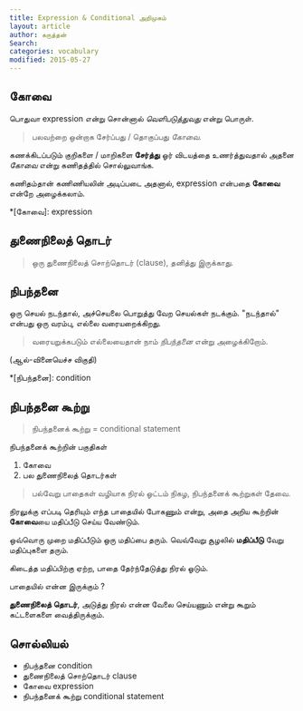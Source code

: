 ```yaml
---
title: Expression & Conditional அறிமுகம்
layout: article 
author: கருத்தன்
Search:  
categories: vocabulary
modified: 2015-05-27
---
```

கோவை
--

பொதுவா expression  என்று சொன்னால்  *வெளிபடுத்துவது*  என்று பொருள்.

>பலவற்றை ஒன்றாக சேர்ப்பது / தொகுப்பது *கோவை*.

கணக்கிடப்படும் குறிகளை  / மாறிகளை  **சேர்த்து** ஓர் விடயத்தை உணர்த்துவதால் அதனை  *கோவை* என்று கணிதத்தில் சொல்லுவாங்க. 

கணிதம்தான் கணிணியலின் அடிப்படை அதனால்,   expression  என்பதை **கோவை** என்றே அழைக்கலாம்.

*[கோவை]: expression

 துணைநிலைத் தொடர்
--
> ஒரு துணைநிலைத் சொற்தொடர் (clause),  தனித்து இருக்காது.


நிபந்தனை
--
ஒரு செயல் நடந்தால்,  அச்செயலை பொறுத்து வேற செயல்கள் நடக்கும்.
"நடந்தால்" என்பது ஒரு வரம்பு, எல்லை வரையறைக்கிறது.

>வரையறுக்கபடும் எல்லையைதான் நாம் *நிபந்தனை* என்று அழைக்கிறோம்.

(ஆல்-வினையெச்ச விகுதி)

*[நிபந்தனை]: condition


நிபந்தனை கூற்று
--

>நிபந்தனைக் கூற்று = conditional statement

நிபந்தனைக் கூற்றின் பகுதிகள் 
 1. கோவை 
 2. பல  துணைநிலைத் தொடர்கள் 

>பல்வேறு பாதைகள் வழியாக  நிரல் ஓட்டம் நிகழ,  நிபந்தனைக் கூற்றுகள் தேவை.

நிரலுக்கு எப்படி தெரியும் எந்த பாதையில் போகணும் என்று, அதை அறிய கூற்றின் **கோவை**யை மதிப்பீடு செய்ய வேண்டும்.

ஒவ்வொரு முறை மதிப்பீடும்  ஒரு மதிப்பை தரும். வெவ்வேறு சூழலில் **மதிப்பீடு** வேறு மதிப்புகளை தரும்.

கிடைத்த மதிப்பிற்கு ஏற்ற, பாதை தேர்ந்தேடுத்து  நிரல்  ஓடும்.  

பாதையில் என்ன இருக்கும் ?

**துணைநிலைத் தொடர்**, அடுத்து நிரல் என்ன வேலை செய்யணும் 
என்று கூறும் கட்டளைகளை வைத்திருக்கும்.


சொல்லியல் 
--

 - நிபந்தனை condition
 - துணைநிலைத் சொற்தொடர் clause
 - கோவை expression
 - நிபந்தனைக் கூற்று  conditional statement

